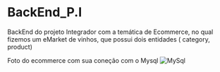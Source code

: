 # BackEnd_P.I
BackEnd do projeto Integrador com a temática de Ecommerce, no qual fizemos um eMarket de vinhos, que possui dois entidades ( category, product)


Foto do  ecommerce com sua coneção com o Mysql
![MySql](https://user-images.githubusercontent.com/89665231/192382387-4ad9419a-5ca2-439e-8da3-8c7c8393bdf0.png)
